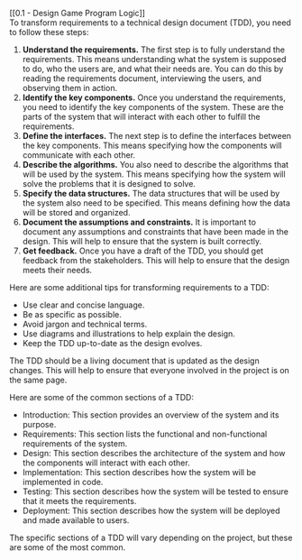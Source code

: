 [[0.1 - Design Game Program Logic]]  
To transform requirements to a technical design document (TDD), you need to follow these steps:

1. **Understand the requirements.** The first step is to fully understand the requirements. This means understanding what the system is supposed to do, who the users are, and what their needs are. You can do this by reading the requirements document, interviewing the users, and observing them in action.
2. **Identify the key components.** Once you understand the requirements, you need to identify the key components of the system. These are the parts of the system that will interact with each other to fulfill the requirements.
3. **Define the interfaces.** The next step is to define the interfaces between the key components. This means specifying how the components will communicate with each other.
4. **Describe the algorithms.** You also need to describe the algorithms that will be used by the system. This means specifying how the system will solve the problems that it is designed to solve.
5. **Specify the data structures.** The data structures that will be used by the system also need to be specified. This means defining how the data will be stored and organized.
6. **Document the assumptions and constraints.** It is important to document any assumptions and constraints that have been made in the design. This will help to ensure that the system is built correctly.
7. **Get feedback.** Once you have a draft of the TDD, you should get feedback from the stakeholders. This will help to ensure that the design meets their needs.

Here are some additional tips for transforming requirements to a TDD:

- Use clear and concise language.
- Be as specific as possible.
- Avoid jargon and technical terms.
- Use diagrams and illustrations to help explain the design.
- Keep the TDD up-to-date as the design evolves.

The TDD should be a living document that is updated as the design changes. This will help to ensure that everyone involved in the project is on the same page.

Here are some of the common sections of a TDD:

- Introduction: This section provides an overview of the system and its purpose.
- Requirements: This section lists the functional and non-functional requirements of the system.
- Design: This section describes the architecture of the system and how the components will interact with each other.
- Implementation: This section describes how the system will be implemented in code.
- Testing: This section describes how the system will be tested to ensure that it meets the requirements.
- Deployment: This section describes how the system will be deployed and made available to users.

The specific sections of a TDD will vary depending on the project, but these are some of the most common.
